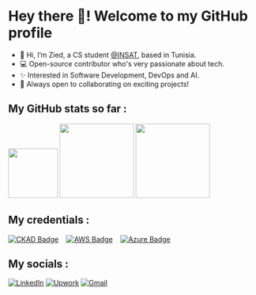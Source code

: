 # Hey there 👋! Welcome to my GitHub profile

- 👋 Hi, I’m Zied, a CS student [@INSAT](https://www.linkedin.com/school/national-institute-of-applied-science-and-technology/), based in Tunisia.<br/>
- 💻 Open-source contributor who's very passionate about tech.<br />
- ✨ Interested in Software Development, DevOps and AI.<br />
- 🎯 Always open to collaborating on exciting projects!<br />

## My GitHub stats so far :

<div>
  <img src="https://i.imgur.com/MAzvFZn.png" width="100"/>
      <img
        height="150em"
        src="https://github-readme-stats-eight-theta.vercel.app/api?username=zk2k2&show_icons=true&theme=algolia&include_all_commits=true&count_private=true"
      />
      <img
        height="150em"
        src="https://github-readme-stats-eight-theta.vercel.app/api/top-langs/?username=zk2k2&layout=compact&langs_count=8&theme=algolia"
      />
</div>

## My credentials :

[![CKAD Badge](https://github.com/user-attachments/assets/de35627d-45f6-4140-aa5b-43bb26561be7)](https://www.credly.com/badges/76148454-8f7e-4980-82f3-075007ba8209)&nbsp;&nbsp;&nbsp;
[![AWS Badge](https://github.com/user-attachments/assets/6ab69377-a173-41d0-919b-f95dd9767219)](https://www.credly.com/badges/a5a7bfa3-e1ff-49e2-bfa7-a4388d237f62)&nbsp;&nbsp;&nbsp;
[![Azure Badge](https://github.com/user-attachments/assets/5102140b-93f4-4653-8eb5-d4d335a7c9aa)](https://www.credly.com/badges/2f3e018b-7cde-442e-a775-b1e310583bd0)&nbsp;&nbsp;&nbsp;

## My socials :

[![LinkedIn](https://img.shields.io/badge/LinkedIn-0077B5?style=for-the-badge&logo=linkedin&logoColor=white)](https://www.linkedin.com/in/zied-kharrat/)
[![Upwork](https://img.shields.io/badge/Upwork-6FDA44?style=for-the-badge&logo=Upwork&logoColor=white)](https://www.upwork.com/freelancers/~01b5cb44a48adb32fc)
[![Gmail](https://img.shields.io/badge/Gmail-D14836?style=for-the-badge&logo=gmail&logoColor=white)](mailto:zied.kharrat@insat.ucar.tn)


<!---
zk2k2/zk2k2 is a ✨ special ✨ repository because its `README.md` (this file) appears on your GitHub profile.
You can click the Preview link to take a look at your changes.
--->
